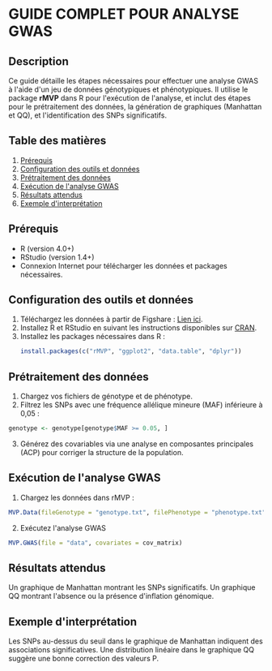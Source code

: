 # GUIDE COMPLET POUR ANALYSE GWAS

## Description
Ce guide détaille les étapes nécessaires pour effectuer une analyse GWAS à l'aide d'un jeu de données génotypiques et phénotypiques. Il utilise le package **rMVP** dans R pour l'exécution de l'analyse, et inclut des étapes pour le prétraitement des données, la génération de graphiques (Manhattan et QQ), et l'identification des SNPs significatifs.

## Table des matières
1. [Prérequis](#prérequis)
2. [Configuration des outils et données](#configuration-des-outils-et-données)
3. [Prétraitement des données](#prétraitement-des-données)
4. [Exécution de l'analyse GWAS](#exécution-de-lanalyse-gwas)
5. [Résultats attendus](#résultats-attendus)
6. [Exemple d'interprétation](#exemple-dinterprétation)

## Prérequis
- R (version 4.0+)
- RStudio (version 1.4+)
- Connexion Internet pour télécharger les données et packages nécessaires.

## Configuration des outils et données
1. Téléchargez les données à partir de Figshare : [Lien ici](#).
2. Installez R et RStudio en suivant les instructions disponibles sur [CRAN](https://cran.r-project.org/).
3. Installez les packages nécessaires dans R :
   ```r
   install.packages(c("rMVP", "ggplot2", "data.table", "dplyr"))

## Prétraitement des données

1. Chargez vos fichiers de génotype et de phénotype.
2. Filtrez les SNPs avec une fréquence allélique mineure (MAF) inférieure à 0,05 :
```r
genotype <- genotype[genotype$MAF >= 0.05, ]
```
3. Générez des covariables via une analyse en composantes principales (ACP) pour corriger la structure de la population.

## Exécution de l'analyse GWAS

1. Chargez les données dans rMVP :
```r
MVP.Data(fileGenotype = "genotype.txt", filePhenotype = "phenotype.txt")
```
2. Exécutez l'analyse GWAS
```r
MVP.GWAS(file = "data", covariates = cov_matrix)
```

## Résultats attendus

Un graphique de Manhattan montrant les SNPs significatifs.
Un graphique QQ montrant l'absence ou la présence d'inflation génomique.

## Exemple d'interprétation

Les SNPs au-dessus du seuil dans le graphique de Manhattan indiquent des associations significatives.
Une distribution linéaire dans le graphique QQ suggère une bonne correction des valeurs P.




